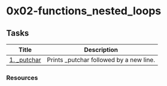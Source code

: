 # 0x02-functions_nested_loops

## Tasks

Title | Description
------ | ----------
[1. _putchar](./0-putchar.c) | Prints _putchar followed by a new line.

### Resources
